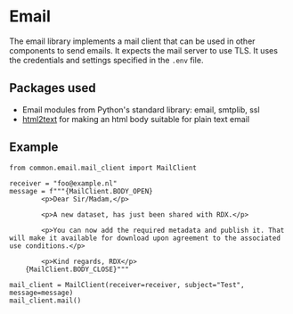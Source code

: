 # Email

The email library implements a mail client that can be used in other components to send emails. It expects the mail server to use TLS.
It uses the credentials and settings specified in the `.env` file.

## Packages used

* Email modules from Python's standard library: email, smtplib, ssl
* [html2text](https://pypi.org/project/html2text/) for making an html body suitable for plain text email

## Example

```{python}
from common.email.mail_client import MailClient

receiver = "foo@example.nl"
message = f"""{MailClient.BODY_OPEN}
        <p>Dear Sir/Madam,</p>

        <p>A new dataset, has just been shared with RDX.</p>

        <p>You can now add the required metadata and publish it. That will make it available for download upon agreement to the associated use conditions.</p>

        <p>Kind regards, RDX</p>
    {MailClient.BODY_CLOSE}"""

mail_client = MailClient(receiver=receiver, subject="Test", message=message)
mail_client.mail()
```
